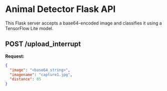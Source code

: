 # Animal Detector Flask API

This Flask server accepts a base64-encoded image and classifies it using a TensorFlow Lite model.

## POST /upload_interrupt

**Request:**
```json
{
  "image": "<base64_string>",
  "imagename": "capture1.jpg",
  "distance": 85
}
